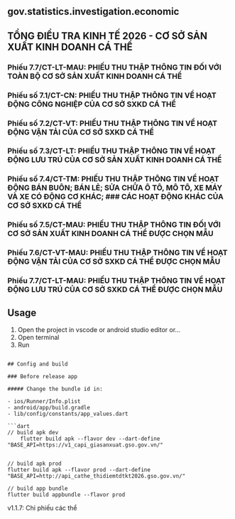 ## gov.statistics.investigation.economic
## TỔNG ĐIỀU TRA KINH TẾ 2026 - CƠ SỞ SẢN XUẤT KINH DOANH CÁ THỂ

### Phiếu 7.7/CT-LT-MAU: PHIẾU THU THẬP THÔNG TIN ĐỐI VỚI TOÀN BỘ CƠ SỞ SẢN XUẤT KINH DOANH CÁ THỂ
### Phiếu số 7.1/CT-CN: PHIẾU THU THẬP THÔNG TIN VỀ HOẠT ĐỘNG CÔNG NGHIỆP CỦA CƠ SỞ SXKD CÁ THỂ
### Phiếu số 7.2/CT-VT: PHIẾU THU THẬP THÔNG TIN VỀ HOẠT ĐỘNG VẬN TẢI CỦA CƠ SỞ SXKD CÁ THỂ
### Phiếu số 7.3/CT-LT: PHIẾU THU THẬP THÔNG TIN VỀ HOẠT ĐỘNG LƯU TRÚ CỦA CƠ SỞ SẢN XUẤT KINH DOANH CÁ THỂ
### Phiếu số 7.4/CT-TM: PHIẾU THU THẬP THÔNG TIN VỀ HOẠT ĐỘNG BÁN BUÔN; BÁN LẺ; SỬA CHỮA Ô TÔ, MÔ TÔ, XE MÁY VÀ XE CÓ ĐỘNG CƠ KHÁC; ### CÁC HOẠT ĐỘNG KHÁC CỦA CƠ SỞ SXKD CÁ THỂ
### Phiếu số 7.5/CT-MAU: PHIẾU THU THẬP THÔNG TIN ĐỐI VỚI CƠ SỞ SẢN XUẤT KINH DOANH CÁ THỂ ĐƯỢC CHỌN MẪU
### Phiếu 7.6/CT-VT-MAU: PHIẾU THU THẬP THÔNG TIN VỀ HOẠT ĐỘNG VẬN TẢI CỦA CƠ SỞ SXKD CÁ THỂ ĐƯỢC CHỌN MẪU
### Phiếu 7.7/CT-LT-MAU: PHIẾU THU THẬP THÔNG TIN VỀ HOẠT ĐỘNG LƯU TRÚ CỦA CƠ SỞ SXKD CÁ THỂ ĐƯỢC CHỌN MẪU	

## **Usage**

1. Open the project in vscode or android studio editor or...
2. Open terminal
3. Run 
```
 
## Config and build

### Before release app

##### Change the bundle id in:

- ios/Runner/Info.plist
- android/app/build.gradle
- lib/config/constants/app_values.dart

```dart
// build apk dev 
    flutter build apk --flavor dev --dart-define "BASE_API=https://v1_capi_giasanxuat.gso.gov.vn/"
 

```
```
// build apk prod
flutter build apk --flavor prod --dart-define "BASE_API=http://api_cathe_thidiemtdtkt2026.gso.gov.vn/"
```
```
// build app bundle
flutter build appbundle --flavor prod
```
v1.1.7: Chỉ phiếu các thể